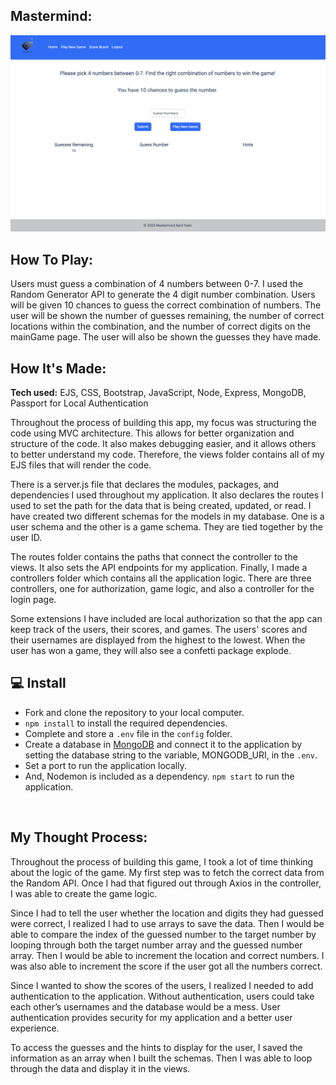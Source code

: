 ## Mastermind: 
<img src="public/img/mastermindScreen.png" />

## How To Play:

Users must guess a combination of 4 numbers between 0-7. I used the Random Generator API to generate the 4 digit number combination. Users will be given 10 chances to guess the correct combination of numbers. The user will be shown the number of guesses remaining, the number of correct locations within the combination, and the number of correct digits on the mainGame page. The user will also be shown the guesses they have made.

## How It's Made:

**Tech used:** EJS, CSS, Bootstrap, JavaScript, Node, Express, MongoDB, Passport for Local Authentication 

Throughout the process of building this app, my focus was structuring the code using MVC architecture. This allows for better organization and structure of the code. It also makes debugging easier, and it allows others to better understand my code. Therefore, the views folder contains all of my EJS files that will render the code. 


There is a server.js file that declares the modules, packages, and dependencies I used throughout my application. It also declares the routes I used to set the path for the data that is being created, updated, or read. I have created two different schemas for the models in my database. One is a user schema and the other is a game schema. They are tied together by the user ID. 


The routes folder contains the paths that connect the controller to the views.  It also sets the API endpoints for my application. Finally, I made a controllers folder which contains all the application logic. There are three controllers, one for authorization, game logic, and also a controller for the login page.


Some extensions I have included are local authorization so that the app can keep track of the users, their scores, and games. The users' scores and their usernames are displayed from the highest to the lowest. When the user has won a game, they will also see a confetti package explode.



## 💻 Install

- Fork and clone the repository to your local computer.
- `npm install` to install the required dependencies.
- Complete and store a `.env` file in the `config` folder.
- Create a database in [MongoDB](https://www.mongodb.com/) and connect it to the application by setting the database string to the variable, MONGODB_URI, in the `.env`. 
- Set a port to run the application locally. 
- And, Nodemon is included as a dependency. `npm start` to run the application. 

<br>


## My Thought Process:

Throughout the process of building this game, I took a lot of time thinking about the logic of the game. My first step was to fetch the correct data from the Random API. Once I had that figured out through Axios in the controller, I was able to create the game logic. 


Since I had to tell the user whether the location and digits they had guessed were correct, I realized I had to use arrays to save the data. Then I would be able to compare the index of the guessed number to the target number by looping through both the target number array and the guessed number array. Then I would be able to increment the location and correct numbers. I was also able to increment the score if the user got all the numbers correct. 


Since I wanted to show the scores of the users, I realized I needed to add authentication to the application. Without authentication, users could take each other’s usernames and the database would be a mess. User authentication provides security for my application and a better user experience. 


To access the guesses and the hints to display for the user, I saved the information as an array when I built the schemas. Then I was able to loop through the data and display it in the views. 
